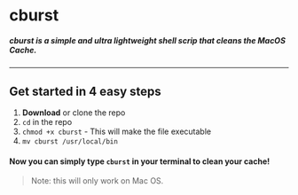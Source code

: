 # cburst



##### cburst is a simple and ultra lightweight shell scrip that cleans the MacOS Cache.

_______________

## Get started in 4 easy steps

1. **Download** or clone the repo
2. ```cd``` in  the repo
3. ```chmod +x cburst``` - This will make the file executable
4. ```mv cburst /usr/local/bin ```


#### Now you can simply type ```cburst``` in your terminal to clean your cache!

> Note: this will only work on Mac OS.

